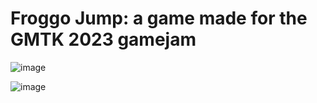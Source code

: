 # Froggo Jump: a game made for the GMTK 2023 gamejam
![image](https://github.com/user-attachments/assets/5dffa48d-6cbb-4e01-a6ca-00425fc9961b)

![image](https://github.com/user-attachments/assets/53c31c2d-72b7-4123-a040-3bbf201c8ae8)
